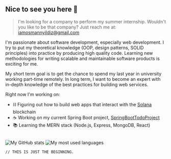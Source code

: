 ## Nice to see you here 👋


> I'm looking for a company to perform my summer internship.
> Wouldn't you like to be that company?
> Just reach me at: [iamosmannyildiz@gmail.com](mailto:iamosmannyildiz@gmail.com)


I'm passionate about software development, especially web development. I try to put my theoretical knowledge (OOP, design patterns, SOLID principles) into practice by producing high quality code. Learning new methodologies for writing scalable and maintainable software products is exciting for me.

My short term goal is to get the chance to spend my last year in university working part-time remotely. In long term, I want to become an expert with in-depth knowledge of the best practices for building web services.


Right now I'm working on:
- ⛓️ Figuring out how to build web apps that interact with the [Solana](https://solana.com) blockchain
- ☕ Working on my current Spring Boot project, [SpringBootTodoProject](https://github.com/osmannyildiz/SpringBootTodoProjectBackend)
- 📚 Learning the MERN stack (Node.js, Express, MongoDB, React)


<br>

<img src="https://github-readme-stats.vercel.app/api?username=osmannyildiz&theme=radical&hide=issues&show_icons=true&include_all_commits=true" alt="My GitHub stats" align="center">
<img src="https://github-readme-stats.vercel.app/api/top-langs?username=osmannyildiz&theme=radical&hide=html&layout=compact&langs_count=6" alt="My most used languages" align="center">


<br>

`// THIS IS JUST THE BEGINNING.`


